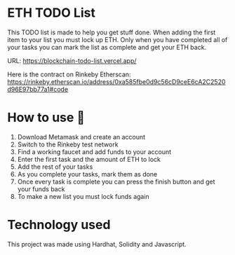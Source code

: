 # ETH TODO List

This TODO list is made to help you get stuff done. When adding the first item to your list you must lock up ETH. Only when you
have completed all of your tasks you can mark the list as complete and get your ETH back.

URL: https://blockchain-todo-list.vercel.app/

Here is the contract on Rinkeby Etherscan: https://rinkeby.etherscan.io/address/0xa585fbe0d9c56cD9ceE6cA2C2520d96E97bb77a1#code

# How to use :blue_book:

1. Download Metamask and create an account
2. Switch to the Rinkeby test network
3. Find a working faucet and add funds to your account
4. Enter the first task and the amount of ETH to lock
5. Add the rest of your tasks
6. As you complete your tasks, mark them as done
7. Once every task is complete you can press the finish button and get your funds back
8. To make a new list you must lock funds again

# Technology used

This project was made using Hardhat, Solidity and Javascript.
